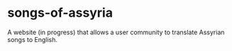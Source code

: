 # songs-of-assyria
A website (in progress) that allows a user community to translate Assyrian songs to English.
